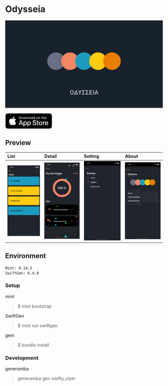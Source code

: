 # Odysseia
<img src="./Resources/odysseia.png">

<a href="https://apps.apple.com/jp/app/id1539914583"><img src="./Resources/app_store_badge.png" width=150 ></a>

## Preview

|List|Detail|Setting|About|
|:-|:-|:-|:-|
|<img src="./Resources/goal_list.png" width=200>|<img src="./Resources/goal_detail.png" width=200>|<img src="./Resources/setting.png" width=200>|<img src="./Resources/about.png" width=200>|

## Environment

```
Mint: 0.14.2
SwiftGen: 6.4.0
```

### Setup

mint
> $ mint bootstrap

SwiftGen
> $ mint run swiftgen

gem
> $ bundle install

### Development

generamba
> generamba gen <TemplateName> swifty_viper

